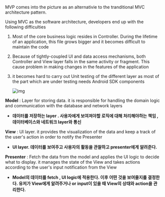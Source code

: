 MVP comes into the picture as an alternativie to the tranditional MVC architecture pattern.

Using MVC as the software architecture, developers end up with the following difficulties

1. Most of the core business logic resides in Controller. During the lifetime of an application, this file grows bigger and it becomes difficult to maintain the code

2. Because of tightly-coupled UI and data access mechanisms, both Controller and View layer falls in the same activity or fragment. This cause problem in making changes in the features of the application

3. it becomes hard to carry out Unit testing of the different layer as most of the part which are under testing needs Android SDK components

   ![img](https://media.geeksforgeeks.org/wp-content/uploads/20201024233154/MVPSchema.png)

**Model** : Layer for storing data. it is responsible for handling the domain logic and communication with the database and network layers

- **데이터를 저장하는 layer . 사용자에게 보여져야할 로직에 대해 처리해야하는 책임 , 데이터베이스와 네트워크 layer와 통신**

**View** : UI layer. it provides the visualization of the data and keep a track of the user's action in order to notify the Presenter

- **UI layer. 데이터를 보여주고 사용자의 활동을 관찰하고 presenter에게 알려준다.** 

**Presenter** : Fetch the data from the model and applies the UI logic to decide what to display. it manages the state of the View and takes actions according to the user's input notification from the View

- **Model의 데이터를 fetch , UI logic에 적용한다. 이후 어떤 것을 보여줄지를 결정한다. 유저가 View에게 알려주거나 or input이 있을 때 View의 상태와 action을 관리한다.**




